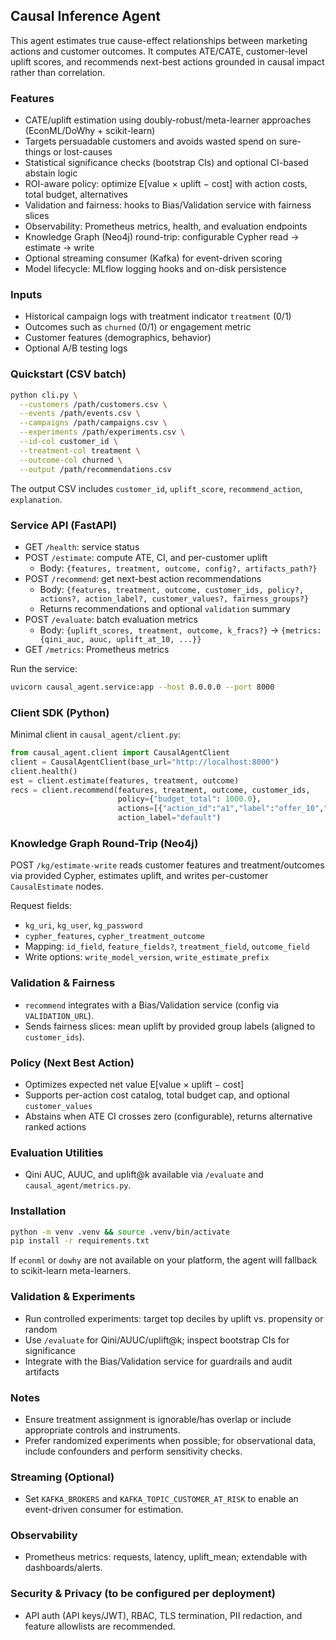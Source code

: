 ## Causal Inference Agent

This agent estimates true cause-effect relationships between marketing actions and customer outcomes. It computes ATE/CATE, customer-level uplift scores, and recommends next-best actions grounded in causal impact rather than correlation.

### Features
- CATE/uplift estimation using doubly-robust/meta-learner approaches (EconML/DoWhy + scikit-learn)
- Targets persuadable customers and avoids wasted spend on sure-things or lost-causes
- Statistical significance checks (bootstrap CIs) and optional CI-based abstain logic
- ROI-aware policy: optimize E[value × uplift − cost] with action costs, total budget, alternatives
- Validation and fairness: hooks to Bias/Validation service with fairness slices
- Observability: Prometheus metrics, health, and evaluation endpoints
- Knowledge Graph (Neo4j) round-trip: configurable Cypher read → estimate → write
- Optional streaming consumer (Kafka) for event-driven scoring
- Model lifecycle: MLflow logging hooks and on-disk persistence

### Inputs
- Historical campaign logs with treatment indicator `treatment` (0/1)
- Outcomes such as `churned` (0/1) or engagement metric
- Customer features (demographics, behavior)
- Optional A/B testing logs

### Quickstart (CSV batch)
```bash
python cli.py \
  --customers /path/customers.csv \
  --events /path/events.csv \
  --campaigns /path/campaigns.csv \
  --experiments /path/experiments.csv \
  --id-col customer_id \
  --treatment-col treatment \
  --outcome-col churned \
  --output /path/recommendations.csv
```

The output CSV includes `customer_id`, `uplift_score`, `recommend_action`, `explanation`.

### Service API (FastAPI)

- GET `/health`: service status
- POST `/estimate`: compute ATE, CI, and per-customer uplift
  - Body: `{features, treatment, outcome, config?, artifacts_path?}`
- POST `/recommend`: get next-best action recommendations
  - Body: `{features, treatment, outcome, customer_ids, policy?, actions?, action_label?, customer_values?, fairness_groups?}`
  - Returns recommendations and optional `validation` summary
- POST `/evaluate`: batch evaluation metrics
  - Body: `{uplift_scores, treatment, outcome, k_fracs?}` → `{metrics:{qini_auc, auuc, uplift_at_10, ...}}`
- GET `/metrics`: Prometheus metrics

Run the service:
```bash
uvicorn causal_agent.service:app --host 0.0.0.0 --port 8000
```

### Client SDK (Python)

Minimal client in `causal_agent/client.py`:
```python
from causal_agent.client import CausalAgentClient
client = CausalAgentClient(base_url="http://localhost:8000")
client.health()
est = client.estimate(features, treatment, outcome)
recs = client.recommend(features, treatment, outcome, customer_ids,
                        policy={"budget_total": 1000.0},
                        actions=[{"action_id":"a1","label":"offer_10","cost":10.0,"eligible":True}],
                        action_label="default")
```

### Knowledge Graph Round-Trip (Neo4j)

POST `/kg/estimate-write` reads customer features and treatment/outcomes via provided Cypher, estimates uplift, and writes per-customer `CausalEstimate` nodes.

Request fields:
- `kg_uri`, `kg_user`, `kg_password`
- `cypher_features`, `cypher_treatment_outcome`
- Mapping: `id_field`, `feature_fields?`, `treatment_field`, `outcome_field`
- Write options: `write_model_version`, `write_estimate_prefix`

### Validation & Fairness

- `recommend` integrates with a Bias/Validation service (config via `VALIDATION_URL`).
- Sends fairness slices: mean uplift by provided group labels (aligned to `customer_ids`).

### Policy (Next Best Action)

- Optimizes expected net value E[value × uplift − cost]
- Supports per-action cost catalog, total budget cap, and optional `customer_values`
- Abstains when ATE CI crosses zero (configurable), returns alternative ranked actions

### Evaluation Utilities

- Qini AUC, AUUC, and uplift@k available via `/evaluate` and `causal_agent/metrics.py`.

### Installation
```bash
python -m venv .venv && source .venv/bin/activate
pip install -r requirements.txt
```

If `econml` or `dowhy` are not available on your platform, the agent will fallback to scikit-learn meta-learners.

### Validation & Experiments
- Run controlled experiments: target top deciles by uplift vs. propensity or random
- Use `/evaluate` for Qini/AUUC/uplift@k; inspect bootstrap CIs for significance
- Integrate with the Bias/Validation service for guardrails and audit artifacts

### Notes
- Ensure treatment assignment is ignorable/has overlap or include appropriate controls and instruments.
- Prefer randomized experiments when possible; for observational data, include confounders and perform sensitivity checks.

### Streaming (Optional)
- Set `KAFKA_BROKERS` and `KAFKA_TOPIC_CUSTOMER_AT_RISK` to enable an event-driven consumer for estimation.

### Observability
- Prometheus metrics: requests, latency, uplift_mean; extendable with dashboards/alerts.

### Security & Privacy (to be configured per deployment)
- API auth (API keys/JWT), RBAC, TLS termination, PII redaction, and feature allowlists are recommended.
